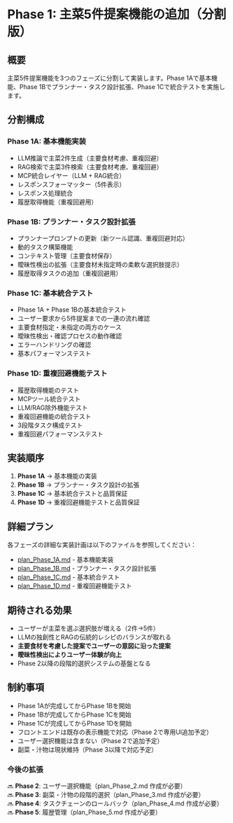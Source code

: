 # Phase 1: 主菜5件提案機能の追加（分割版）

## 概要

主菜5件提案機能を3つのフェーズに分割して実装します。Phase 1Aで基本機能、Phase 1Bでプランナー・タスク設計拡張、Phase 1Cで統合テストを実施します。

## 分割構成

### Phase 1A: 基本機能実装
- LLM推論で主菜2件生成（主要食材考慮、重複回避）
- RAG検索で主菜3件検索（主要食材考慮、重複回避）
- MCP統合レイヤー（LLM + RAG統合）
- レスポンスフォーマッター（5件表示）
- レスポンス処理統合
- 履歴取得機能（重複回避用）

### Phase 1B: プランナー・タスク設計拡張
- プランナープロンプトの更新（新ツール認識、重複回避対応）
- 動的タスク構築機能
- コンテキスト管理（主要食材保存）
- 曖昧性検出の拡張（主要食材未指定時の柔軟な選択肢提示）
- 履歴取得タスクの追加（重複回避用）

### Phase 1C: 基本統合テスト
- Phase 1A + Phase 1Bの基本統合テスト
- ユーザー要求から5件提案までの一連の流れ確認
- 主要食材指定・未指定の両方のケース
- 曖昧性検出・確認プロセスの動作確認
- エラーハンドリングの確認
- 基本パフォーマンステスト

### Phase 1D: 重複回避機能テスト
- 履歴取得機能のテスト
- MCPツール統合テスト
- LLM/RAG除外機能テスト
- 重複回避機能の統合テスト
- 3段階タスク構成テスト
- 重複回避パフォーマンステスト

## 実装順序

1. **Phase 1A** → 基本機能の実装
2. **Phase 1B** → プランナー・タスク設計の拡張
3. **Phase 1C** → 基本統合テストと品質保証
4. **Phase 1D** → 重複回避機能テストと品質保証

## 詳細プラン

各フェーズの詳細な実装計画は以下のファイルを参照してください：

- [plan_Phase_1A.md](./plan_Phase_1A.md) - 基本機能実装
- [plan_Phase_1B.md](./plan_Phase_1B.md) - プランナー・タスク設計拡張
- [plan_Phase_1C.md](./plan_Phase_1C.md) - 基本統合テスト
- [plan_Phase_1D.md](./plan_Phase_1D.md) - 重複回避機能テスト

## 期待される効果

- ユーザーが主菜を選ぶ選択肢が増える（2件→5件）
- LLMの独創性とRAGの伝統的レシピのバランスが取れる
- **主要食材を考慮した提案でユーザーの意図に沿った提案**
- **曖昧性検出によりユーザー体験が向上**
- Phase 2以降の段階的選択システムの基盤となる

## 制約事項

- Phase 1Aが完成してからPhase 1Bを開始
- Phase 1Bが完成してからPhase 1Cを開始
- Phase 1Cが完成してからPhase 1Dを開始
- フロントエンドは既存の表示機能で対応（Phase 2で専用UI追加予定）
- ユーザー選択機能は含まない（Phase 2で追加予定）
- 副菜・汁物は現状維持（Phase 3以降で対応予定）

### **今後の拡張**
🔜 **Phase 2**: ユーザー選択機能（plan_Phase_2.md 作成が必要）  
🔜 **Phase 3**: 副菜・汁物の段階的選択（plan_Phase_3.md 作成が必要）  
🔜 **Phase 4**: タスクチェーンのロールバック（plan_Phase_4.md 作成が必要）  
🔜 **Phase 5**: 履歴管理（plan_Phase_5.md 作成が必要）
